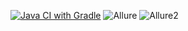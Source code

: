 [![Java CI with Gradle](https://github.com/gluk2309/Patterns/actions/workflows/gradle.yml/badge.svg)](https://github.com/gluk2309/Patterns/actions/workflows/gradle.yml)
![Allure](https://github.com/gluk2309/Patterns/assets/129311843/cb1a8fac-b1fb-49a8-af5c-d5f3994374e1)
![Allure2](https://github.com/gluk2309/Patterns/assets/129311843/e99cd914-48dc-4e8f-8317-ac08e99fce50)
